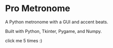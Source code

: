 # Pro Metronome

A Python metronome with a GUI and accent beats.

Built with Python, Tkinter, Pygame, and Numpy.

click me 5 times :)
